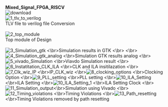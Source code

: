 
**Mixed_Signal_FPGA_RISCV**
</br>![download](https://user-images.githubusercontent.com/66528639/171029093-b7e74508-fe40-4708-9cda-f00e13095807.png)
</br>![1_tlv_to_verilog](https://user-images.githubusercontent.com/66528639/171022536-90058c02-4512-4af4-93e2-0043f8a71ea1.jpg)
</br>TLV file to verilog file Conversion
</br>
</br>![2_top_module](https://user-images.githubusercontent.com/66528639/171022609-6aa87fee-811c-491d-aa98-b081e882e6d2.jpg)
</br>Top module of Design
</br>
</br>![3_Simulation_gtk](https://user-images.githubusercontent.com/66528639/171022718-478e4136-36f8-4b36-a396-7b2d23b969f2.jpg)
<\br>Simulation results in GTK
<\br>
<\br>![4_Simulation_gtk_analog](https://user-images.githubusercontent.com/66528639/171022892-9b880e1f-8329-47b9-af67-6ea134d4b02a.jpg)
<\br>Simulation GTK results analog
<\br>![5_vivado_Simulation](https://user-images.githubusercontent.com/66528639/171023058-52fe84e8-ec7f-4f86-ae2f-9b6e0b1b17ea.jpg)
<\br>Viavdo Simulation result
<\br>![6_Instatitation_CLK_ILA](https://user-images.githubusercontent.com/66528639/171023126-d72bb975-5933-43cd-a436-c9b218885357.jpg)
<\br>CLK and ILA insitilazation
<\br>![7_Clk_wiz_IP](https://user-images.githubusercontent.com/66528639/171023217-f1937452-8a39-4472-8b1c-98182a3a89de.jpg)
<\br>IP_CLK_wiz
<\br>![8_clocking_options](https://user-images.githubusercontent.com/66528639/171023343-54e682e8-3413-47f3-8837-dd7f3028a1d0.jpg)
<\br>Clocking Option
<\br>![9_PLL_setting](https://user-images.githubusercontent.com/66528639/171023386-2740fd80-c024-4bc5-b373-4b1b3779f07e.jpg)
<\br>PLL setting
<\br>![10_ILA_Setting](https://user-images.githubusercontent.com/66528639/171023520-ed104273-9907-4fc8-9eb9-efacf253cdc2.jpg)
<\br>ILA Setting
<\br>![10_ILA_Setting_1](https://user-images.githubusercontent.com/66528639/171023564-28d83c55-057b-4c43-8e74-00fc95a3a805.jpg)
<\br>ILA Setting Clock
<\br>![11_Simulation_output](https://user-images.githubusercontent.com/66528639/171023614-f098c032-9be4-4e94-ad12-d8fa861a284d.jpg)<\br>Simulation using Vivado
<\br>![12_Timing_violations](https://user-images.githubusercontent.com/66528639/171023712-4fc8d545-d915-4e41-bcd6-a9cbbf4462c0.jpg)
<\br>Timing Violations
<\br>![13_Path_resetting](https://user-images.githubusercontent.com/66528639/171023737-8bf39321-a96d-47d5-beb6-d4c99c6c5288.jpg)
<\br>Timing Violations removed by path resetting


